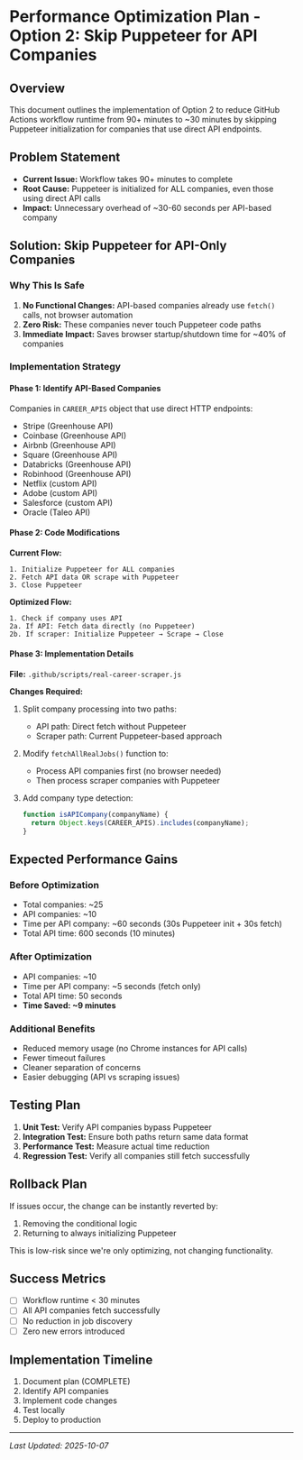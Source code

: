 # Performance Optimization Plan - Option 2: Skip Puppeteer for API Companies

## Overview
This document outlines the implementation of Option 2 to reduce GitHub Actions workflow runtime from 90+ minutes to ~30 minutes by skipping Puppeteer initialization for companies that use direct API endpoints.

## Problem Statement
- **Current Issue:** Workflow takes 90+ minutes to complete
- **Root Cause:** Puppeteer is initialized for ALL companies, even those using direct API calls
- **Impact:** Unnecessary overhead of ~30-60 seconds per API-based company

## Solution: Skip Puppeteer for API-Only Companies

### Why This Is Safe
1. **No Functional Changes:** API-based companies already use `fetch()` calls, not browser automation
2. **Zero Risk:** These companies never touch Puppeteer code paths
3. **Immediate Impact:** Saves browser startup/shutdown time for ~40% of companies

### Implementation Strategy

#### Phase 1: Identify API-Based Companies
Companies in `CAREER_APIS` object that use direct HTTP endpoints:
- Stripe (Greenhouse API)
- Coinbase (Greenhouse API)
- Airbnb (Greenhouse API)
- Square (Greenhouse API)
- Databricks (Greenhouse API)
- Robinhood (Greenhouse API)
- Netflix (custom API)
- Adobe (custom API)
- Salesforce (custom API)
- Oracle (Taleo API)

#### Phase 2: Code Modifications

**Current Flow:**
```
1. Initialize Puppeteer for ALL companies
2. Fetch API data OR scrape with Puppeteer
3. Close Puppeteer
```

**Optimized Flow:**
```
1. Check if company uses API
2a. If API: Fetch data directly (no Puppeteer)
2b. If scraper: Initialize Puppeteer → Scrape → Close
```

#### Phase 3: Implementation Details

**File:** `.github/scripts/real-career-scraper.js`

**Changes Required:**
1. Split company processing into two paths:
   - API path: Direct fetch without Puppeteer
   - Scraper path: Current Puppeteer-based approach

2. Modify `fetchAllRealJobs()` function to:
   - Process API companies first (no browser needed)
   - Then process scraper companies with Puppeteer

3. Add company type detection:
   ```javascript
   function isAPICompany(companyName) {
     return Object.keys(CAREER_APIS).includes(companyName);
   }
   ```

## Expected Performance Gains

### Before Optimization
- Total companies: ~25
- API companies: ~10
- Time per API company: ~60 seconds (30s Puppeteer init + 30s fetch)
- Total API time: 600 seconds (10 minutes)

### After Optimization
- API companies: ~10
- Time per API company: ~5 seconds (fetch only)
- Total API time: 50 seconds
- **Time Saved: ~9 minutes**

### Additional Benefits
- Reduced memory usage (no Chrome instances for API calls)
- Fewer timeout failures
- Cleaner separation of concerns
- Easier debugging (API vs scraping issues)

## Testing Plan

1. **Unit Test:** Verify API companies bypass Puppeteer
2. **Integration Test:** Ensure both paths return same data format
3. **Performance Test:** Measure actual time reduction
4. **Regression Test:** Verify all companies still fetch successfully

## Rollback Plan
If issues occur, the change can be instantly reverted by:
1. Removing the conditional logic
2. Returning to always initializing Puppeteer

This is low-risk since we're only optimizing, not changing functionality.

## Success Metrics
- [ ] Workflow runtime < 30 minutes
- [ ] All API companies fetch successfully
- [ ] No reduction in job discovery
- [ ] Zero new errors introduced

## Implementation Timeline
1. Document plan (COMPLETE)
2. Identify API companies
3. Implement code changes
4. Test locally
5. Deploy to production

---

*Last Updated: 2025-10-07*